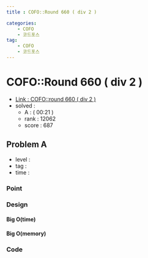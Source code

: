 ```yaml
---
title : COFO::Round 660 ( div 2 )

categories:
    - COFO
    - 코드포스
tag:
    - COFO
    - 코드포스
---
```

# COFO::Round 660 ( div 2 )
- [Link : COFO::round 660 ( div 2 )](https://codeforces.com/contest/1388)
- solved : 
  - A :  ( 00:21 )
  - rank : 12062
  - score : 687

## Problem A

- level :
- tag :
- time :

### Point

### Design

#### Big O(time)

#### Big O(memory)

### Code

